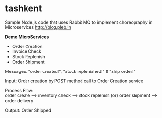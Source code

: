 # tashkent
Sample Node.js code that uses Rabbit MQ to implement choreography in Microservices 
http://blog.pleb.in

<b>Demo MicroServices</b> 
 - Order Creation
 - Invoice Check
 - Stock Replenish
 - Order Shipment

Messages: "order created!", "stock replenished!" & "ship order!"
 
Input: Order creation by POST method call to Order Creation service

Process Flow: <br />
order create --> inventory check --> stock replenish (or) order shipment --> order delivery

Output: Order Shipped

